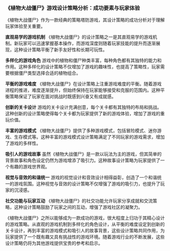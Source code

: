 ### 《植物大战僵尸》游戏设计策略分析：成功要素与玩家体验

《植物大战僵尸》作为一款经典的策略塔防游戏，其设计策略的成功分析对于理解玩家体验至关重要。

**直观易学的游戏机制**
《植物大战僵尸》的设计策略之一是其直观易学的游戏机制。新玩家可以迅速掌握基本操作，而游戏深度则随着玩家技能的提升而逐渐展现，这种设计策略平衡了新手友好性和长期可玩性。

**多样化的游戏角色**
游戏中的植物和僵尸种类丰富，每种角色都有其独特的能力和作用。这种多样化的设计策略不仅增加了游戏的趣味性，也提高了策略性，玩家需要根据僵尸类型选择合适的植物组合。

**平衡的游戏难度**
《植物大战僵尸》在设计策略上注重游戏难度的平衡。随着游戏进程的推进，难度逐渐提升，但始终保持在玩家能够接受和克服的范围内。这种平衡策略保证了玩家在面对挑战时既感到兴奋又有成就感。

**创新的关卡设计**
游戏的关卡设计充满创意，每个关卡都有其独特的布局和挑战。这种创新的设计策略使得每个关卡都为玩家提供了新的游戏体验，增加了游戏的重玩价值。

**丰富的游戏模式**
《植物大战僵尸》提供了多种游戏模式，包括冒险模式、迷你游戏、生存模式等。这种丰富的游戏模式设计策略满足了不同玩家的游戏需求，增加了游戏的多样性。

**吸引人的游戏故事**
虽然《植物大战僵尸》是一款以玩法为主的游戏，但其简单的背景故事和角色设定仍然为游戏增添了吸引力。这种故事设计策略为玩家提供了一个有趣的游戏世界观。

**视觉与音效的和谐统一**
游戏的视觉设计和音效设计相得益彰，创造了一个和谐统一的游戏氛围。这种视觉与音效的设计策略不仅增强了游戏的吸引力，也提升了玩家的沉浸感。

**社交功能与玩家互动**
《植物大战僵尸》的社交功能允许玩家分享成就和交流策略，这种设计策略鼓励了玩家之间的互动，增强了游戏社区的凝聚力。

《植物大战僵尸》之所以能够成为一款成功的游戏，很大程度上归功于其精心设计的游戏策略。从直观的游戏机制到多样化的角色设计，从平衡的难度设定到创新的关卡设计，再到丰富的游戏模式和吸引人的故事背景，这些设计策略共同作用，为玩家提供了一个既有趣又具有挑战性的游戏环境。随着游戏行业的不断发展，这些设计策略仍将为其他游戏提供宝贵的参考和启示。